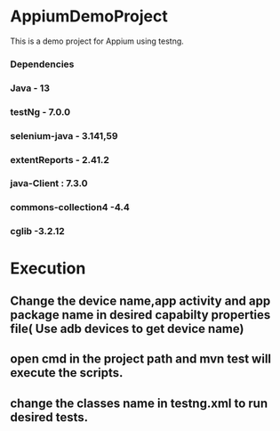 # AppiumDemoProject
This is a demo project for Appium using testng.

### Dependencies

### Java - 13

### testNg - 7.0.0

### selenium-java - 3.141,59

### extentReports - 2.41.2

### java-Client : 7.3.0

### commons-collection4 -4.4

### cglib -3.2.12

# **Execution**

## Change the device name,app activity and app package name in desired capabilty properties file( Use adb devices to get device name)
## open cmd in the project path and **mvn test** will execute the scripts.
## change the classes name in testng.xml to run desired tests.


